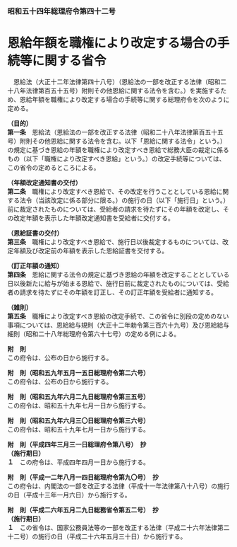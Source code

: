 ### 昭和五十四年総理府令第四十二号  
# 恩給年額を職権により改定する場合の手続等に関する省令  
　恩給法（大正十二年法律第四十八号）（恩給法の一部を改正する法律（昭和二十八年法律第百五十五号）附則その他恩給に関する法令を含む。）を実施するため、恩給年額を職権により改定する場合の手続等に関する総理府令を次のように定める。  
  
**（目的）**  
**第一条**　恩給法（恩給法の一部を改正する法律（昭和二十八年法律第百五十五号）附則その他恩給に関する法令を含む。以下「恩給に関する法令」という。）の規定に基づき恩給の年額を職権により改定すべき恩給で総務大臣の裁定に係るもの（以下「職権により改定すべき恩給」という。）の改定手続等については、この省令の定めるところによる。  
  
**（年額改定通知書の交付）**  
**第二条**　職権により改定すべき恩給で、その改定を行うこととしている恩給に関する法令（当該改定に係る部分に限る。）の施行の日（以下「施行日」という。）前に裁定されたものについては、受給者の請求を待たずにその年額を改定し、その改定年額を表示した年額改定通知書を受給者に交付する。  
  
**（恩給証書の交付）**  
**第三条**　職権により改定すべき恩給で、施行日以後裁定するものについては、改定年額及び改定前の年額を表示した恩給証書を交付する。  
  
**（訂正年額の通知）**  
**第四条**　恩給に関する法令の規定に基づき恩給の年額を改定することとしている日以後新たに給与が始まる恩給で、施行日前に裁定されたものについては、受給者の請求を待たずにその年額を訂正し、その訂正年額を受給者に通知する。  
  
**（雑則）**  
**第五条**　職権により改定すべき恩給の改定手続で、この省令に別段の定めのない事項については、恩給給与規則（大正十二年勅令第三百六十九号）及び恩給給与細則（昭和二十八年総理府令第六十七号）の定める例による。  
  
**附　則**  
この府令は、公布の日から施行する。  
  
**附　則（昭和五九年五月一五日総理府令第二六号）**  
この府令は、公布の日から施行する。  
  
**附　則（昭和五九年六月二九日総理府令第三五号）**  
この府令は、昭和五十九年七月一日から施行する。  
  
**附　則（昭和五九年六月三〇日総理府令第三六号）**  
この府令は、昭和五十九年七月一日から施行する。  
  
**附　則（平成四年三月三一日総理府令第八号）　抄**  
**（施行期日）**  
**１**　この府令は、平成四年四月一日から施行する。  
  
**附　則（平成一二年八月一四日総理府令第九〇号）　抄**  
この府令は、内閣法の一部を改正する法律（平成十一年法律第八十八号）の施行の日（平成十三年一月六日）から施行する。  
  
**附　則（平成二六年五月二九日総務省令第五二号）　抄**  
**（施行期日）**  
**１**　この省令は、国家公務員法等の一部を改正する法律（平成二十六年法律第二十二号）の施行の日（平成二十六年五月三十日）から施行する。  
  
